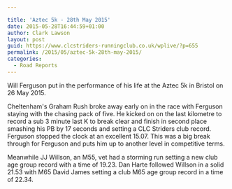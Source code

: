 ```yaml
---

title: 'Aztec 5k - 28th May 2015'
date: 2015-05-28T16:44:59+01:00
author: Clark Lawson
layout: post
guid: https://www.clcstriders-runningclub.co.uk/wplive/?p=655
permalink: /2015/05/aztec-5k-28th-may-2015/
categories:
  - Road Reports
---
```

Will Ferguson put in the performance of his life at the Aztec 5k in Bristol on 26 May 2015.

Cheltenham's Graham Rush broke away early on in the race with Ferguson staying with the chasing pack of five. He kicked on on the last kilometre to record a sub 3 minute last K to break clear and finish in second place smashing his PB by 17 seconds and setting a CLC Striders club record. Ferguson stopped the clock at an excellent 15.07. This was a big break through for Ferguson and puts him up to another level in competitive terms.

Meanwhile JJ Willson, an M55, vet had a storming run setting a new club age group record with a time of 19.23. Dan Harte followed Willson in a solid 21.53 with M65 David James setting a club M65 age group record in a time of 22.34.